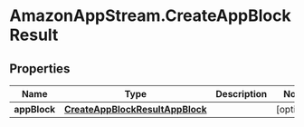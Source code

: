 # AmazonAppStream.CreateAppBlockResult

## Properties

Name | Type | Description | Notes
------------ | ------------- | ------------- | -------------
**appBlock** | [**CreateAppBlockResultAppBlock**](CreateAppBlockResultAppBlock.md) |  | [optional] 


